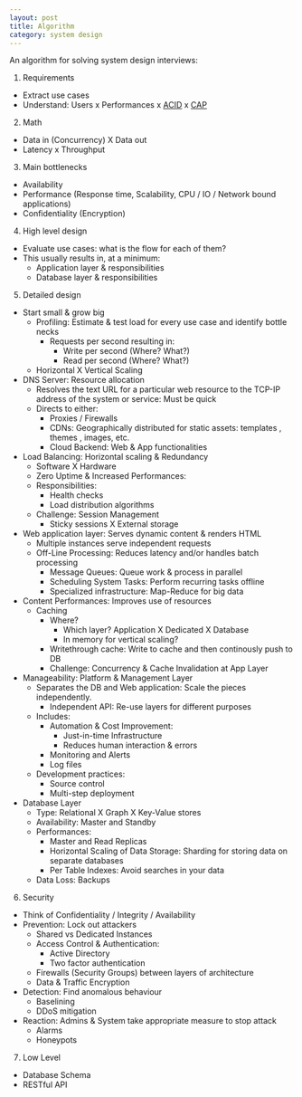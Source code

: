 ```yaml
---
layout: post
title: Algorithm
category: system design
---
```


An algorithm for solving system design interviews:

1. Requirements
  - Extract use cases
  - Understand: Users x Performances x [ACID](acid-properties.html) x [CAP](cap-theorem.html)
2. Math
  - Data in (Concurrency) X Data out
  - Latency x Throughput
3. Main bottlenecks
  - Availability
  - Performance (Response time, Scalability, CPU / IO / Network bound applications)
  - Confidentiality (Encryption)
4. High level design
  - Evaluate use cases: what is the flow for each of them?
  - This usually results in, at a minimum:
    - Application layer & responsibilities
    - Database layer & responsibilities
5. Detailed design
  - Start small & grow big
    - Profiling: Estimate & test load for every use case and identify bottle necks
      - Requests per second resulting in:
        - Write per second (Where? What?)
        - Read per second (Where? What?)
    - Horizontal X Vertical Scaling
  - DNS Server: Resource allocation
    - Resolves the text URL for a particular web resource to the TCP-IP address of the system or service: Must be quick
    - Directs to either:
      - Proxies / Firewalls
      - CDNs: Geographically distributed  for static assets: templates , themes , images, etc.
      - Cloud Backend: Web & App functionalities
  - Load Balancing: Horizontal scaling & Redundancy
    - Software X Hardware
    - Zero Uptime & Increased Performances:
    - Responsibilities:
      - Health checks
      - Load distribution algorithms
    - Challenge: Session Management
      - Sticky sessions X External storage
  - Web application layer: Serves dynamic content & renders HTML
    - Multiple instances serve independent requests
    - Off-Line Processing: Reduces latency and/or handles batch processing
      - Message Queues: Queue work & process in parallel
      - Scheduling System Tasks: Perform recurring tasks offline
      - Specialized infrastructure: Map-Reduce for big data
  - Content Performances: Improves use of resources
    - Caching
      - Where?
        - Which layer? Application X Dedicated X Database
        - In memory for vertical scaling?
      - Writethrough cache: Write to cache and then continously push to DB
      - Challenge: Concurrency & Cache Invalidation at App Layer
  - Manageability: Platform & Management Layer
    - Separates the DB and Web application: Scale the pieces independently.
      - Independent API: Re-use layers for different purposes
    - Includes:
      - Automation & Cost Improvement:
        - Just-in-time Infrastructure
        - Reduces human interaction & errors
      - Monitoring and Alerts
      - Log files
    - Development practices:
      - Source control
      - Multi-step deployment
  - Database Layer
    - Type: Relational X Graph X Key-Value stores
    - Availability: Master and Standby
    - Performances:
      - Master and Read Replicas
      - Horizontal Scaling of Data Storage: Sharding for storing data on separate databases
      - Per Table Indexes: Avoid searches in your data
    - Data Loss: Backups
6. Security
  - Think of Confidentiality / Integrity / Availability
  - Prevention: Lock out attackers
    - Shared vs Dedicated Instances
    - Access Control & Authentication:
      - Active Directory
      - Two factor authentication
    - Firewalls (Security Groups) between layers of architecture
    - Data & Traffic Encryption
  - Detection: Find anomalous behaviour
    - Baselining
    - DDoS mitigation
  - Reaction: Admins & System take appropriate measure to stop attack
    - Alarms
    - Honeypots
7. Low Level
  - Database Schema
  - RESTful API
